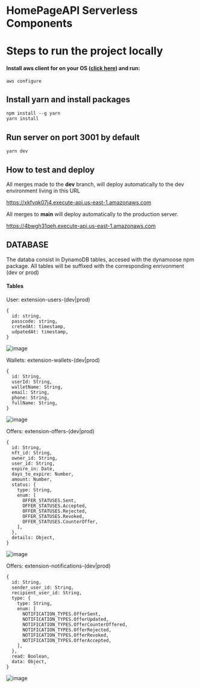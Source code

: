 # HomePageAPI Serverless Components

# Steps to run the project locally

#### Install aws client for on your OS ([click here](https://docs.aws.amazon.com/cli/latest/userguide/getting-started-install.html)) and run:

```
aws configure
```


## Install yarn and install packages

```
npm install --g yarn
yarn install
```

## Run server on port 3001 by default

```
yarn dev
```

## How to test and deploy

All merges made to the **dev** branch, will deploy automatically to the dev environment living in this URL

https://xkfvqk07j4.execute-api.us-east-1.amazonaws.com

All merges to **main** will deploy automatically to the production server.

https://4bwgh31qeh.execute-api.us-east-1.amazonaws.com

## DATABASE

The databa consist in DynamoDB tables, accesed with the dynamoose npm package.
All tables will be suffixed with the corresponding enrivonment (dev or prod)

#### Tables

User: extension-users-(dev|prod)

```
{
  id: string,
  passcode: string,
  cretedAt: timestamp,
  udpatedAt: timestamp,
}
```
![image](https://user-images.githubusercontent.com/6401468/151684730-08824c4b-53a4-421d-8a8c-c0b6f298575e.png)

Wallets: extension-wallets-(dev|prod)

```
{
  id: String,
  userId: String,
  walletName: String,
  email: String,
  phone: String,
  fullName: String,
}
```
![image](https://user-images.githubusercontent.com/6401468/151684726-c2acd7a3-6bab-4d64-99d7-58df6a32d24f.png)


Offers: extension-offers-(dev|prod)

```
{
  id: String,
  nft_id: String,
  owner_id: String,
  user_id: String,
  expire_in: Date,
  days_to_expire: Number,
  amount: Number,
  status: {
    type: String,
    enum: [
      OFFER_STATUSES.Sent,
      OFFER_STATUSES.Accepted,
      OFFER_STATUSES.Rejected,
      OFFER_STATUSES.Revoked,
      OFFER_STATUSES.CounterOffer,
    ],
  },
  details: Object,
}
```
![image](https://user-images.githubusercontent.com/6401468/151673382-9b895144-1e3d-4326-ace7-9f17e77b6321.png)


Offers: extension-notifications-(dev|prod)

```
{
  id: String,
  sender_user_id: String,
  recipient_user_id: String,
  type: {
    type: String,
    enum: [
      NOTIFICATION_TYPES.OfferSent,
      NOTIFICATION_TYPES.OfferUpdated,
      NOTIFICATION_TYPES.OfferCounterOffered,
      NOTIFICATION_TYPES.OfferRejected,
      NOTIFICATION_TYPES.OfferRevoked,
      NOTIFICATION_TYPES.OfferAccepted,
    ],
  },
  read: Boolean,
  data: Object,
}
```

![image](https://user-images.githubusercontent.com/6401468/151684717-18906831-93bb-4e6b-87ec-d7151d888846.png)


